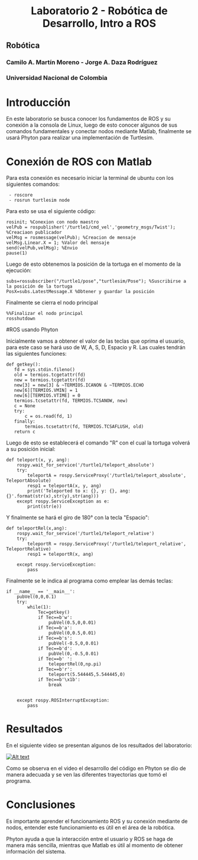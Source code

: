 <h1 align="center"; style="text-align:center;">Laboratorio 2 - Robótica de Desarrollo, Intro a ROS</h1>

## Robótica 
### Camilo A. Martín Moreno - Jorge A. Daza Rodríguez
### Universidad Nacional de Colombia

# Introducción

En este laboratorio se busca conocer los fundamentos de ROS y su conexión a la consola de Linux, luego de esto conocer algunos de sus comandos fundamentales y conectar nodos mediante Matlab, finalmente se usará Phyton para realizar una implementación de Turtlesim. 

# Conexión de ROS con Matlab

Para esta conexión es necesario iniciar la terminal de ubuntu con los siguientes comandos:

```
 - roscore
 - rosrun turtlesim node
```
Para esto se usa el siguiente código:

```
rosinit; %Conexion con nodo maestro
velPub = rospublisher('/turtle1/cmd_vel','geometry_msgs/Twist'); %Creaciaon publicador
velMsg = rosmessage(velPub); %Creacion de mensaje
velMsg.Linear.X = 1; %Valor del mensaje
send(velPub,velMsg); %Envio
pause(1)
```
Luego de esto obtenemos la posición de la tortuga en el momento de la ejecución:
```
subs=rossubscriber("/turtle1/pose","turtlesim/Pose"); %Suscribirse a la posición de la tortuga
PosX=subs.LatestMessage.X %Obtener y guardar la posición
```
Finalmente se cierra el nodo principal
```
%%Finalizar el nodo principal
rosshutdown
```

#ROS usando Phyton

Inicialmente vamos a obtener el valor de las teclas que oprima el usuario, para este caso se hará uso de W, A, S, D, Espacio y R. Las cuales tendrán las siguientes funciones: 



```
def getkey():
   fd = sys.stdin.fileno()
   old = termios.tcgetattr(fd)
   new = termios.tcgetattr(fd)
   new[3] = new[3] & ~TERMIOS.ICANON & ~TERMIOS.ECHO
   new[6][TERMIOS.VMIN] = 1
   new[6][TERMIOS.VTIME] = 0
   termios.tcsetattr(fd, TERMIOS.TCSANOW, new)
   c = None
   try:
       c = os.read(fd, 1)
   finally:
       termios.tcsetattr(fd, TERMIOS.TCSAFLUSH, old)
   return c
```

Luego de esto se establecerá el comando "R" con el cual la tortuga volverá a su posición inicial:
```
def teleport(x, y, ang):
    rospy.wait_for_service('/turtle1/teleport_absolute')
    try:
        teleportA = rospy.ServiceProxy('/turtle1/teleport_absolute', TeleportAbsolute)
        resp1 = teleportA(x, y, ang)
        print('Teleported to x: {}, y: {}, ang: {}'.format(str(x),str(y),str(ang)))
    except rospy.ServiceException as e:
        print(str(e))
```
Y finalmente se hará el giro de 180° con la tecla "Espacio":
```
def teleportRel(x,ang):
    rospy.wait_for_service('/turtle1/teleport_relative')
    try:
        teleportR = rospy.ServiceProxy('/turtle1/teleport_relative', TeleportRelative)
        resp1 = teleportR(x, ang)
        
    except rospy.ServiceException:
        pass
```
Finalmente se le indica al programa como emplear las demás teclas:

```
if __name__ == '__main__':
    pubVel(0,0,0.1)
    try:
        while(1):
            Tec=getkey()
            if Tec==b'w':
                pubVel(0.5,0,0.01)
            if Tec==b'a':
                pubVel(0,0.5,0.01)
            if Tec==b's':
                pubVel(-0.5,0,0.01)
            if Tec==b'd':
                pubVel(0,-0.5,0.01)
            if Tec==b' ':
                teleportRel(0,np.pi)
            if Tec==b'r':
                teleport(5.544445,5.544445,0)
            if Tec==b'\x1b':
                break                    
            

    except rospy.ROSInterruptException:
        pass 
```    

# Resultados

En el siguiente video se presentan algunos de los resultados del laboratorio:

[![Alt text](https://img.youtube.com/vi/2D7pDAbch9E/0.jpg)](https://www.youtube.com/embed/2D7pDAbch9E)

Como se observa en el video el desarrollo del código en Phyton se dio de manera adecuada y se ven las diferentes trayectorias que tomó el programa.

# Conclusiones

Es importante aprender el funcionamiento ROS y su conexión mediante de nodos, entender este funcionamiento es útil en el área de la robótica.

Phyton ayuda a que la interacción entre el usuario y ROS se haga de manera más sencilla, mientras que Matlab es útil al momento de obtener información del sistema.
